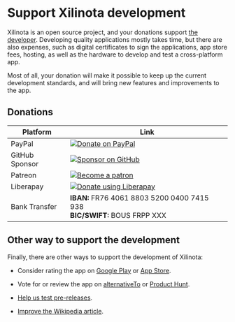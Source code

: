 # Support Xilinota development

Xilinota is an open source project, and your donations support [the developer](https://github.com/xilinjia/). Developing quality applications mostly takes time, but there are also expenses, such as digital certificates to sign the applications, app store fees, hosting, as well as the hardware to develop and test a cross-platform app.

Most of all, your donation will make it possible to keep up the current development standards, and will bring new features and improvements to the app.

## Donations

Platform | Link
--- | ---
PayPal | [![Donate on PayPal](https://raw.githubusercontent.com/xilinjia/xilinota/main/Assets/WebsiteAssets/images/badges/Donate-PayPal-green.svg)](https://www.paypal.com/donate/?business=E8JMYD2LQ8MMA&no_recurring=0&item_name=I+rely+on+donations+to+maintain+and+improve+the+Xilinota+open+source+project.+Thank+you+for+your+help+-+it+makes+a+difference%21&currency_code=EUR) |
GitHub Sponsor | [![Sponsor on GitHub](https://raw.githubusercontent.com/xilinjia/xilinota/main/Assets/WebsiteAssets/images/badges/GitHub-Badge.svg)](https://github.com/sponsors/xilinjia/)
Patreon | [![Become a patron](https://raw.githubusercontent.com/xilinjia/xilinota/main/Assets/WebsiteAssets/images/badges/Patreon-Badge.svg)](https://www.patreon.com/xilinota)
Liberapay | [![Donate using Liberapay](https://liberapay.com/assets/widgets/donate.svg)](https://liberapay.com/xilinjia/donate)
Bank Transfer | **IBAN:** FR76 4061 8803 5200 0400 7415 938<br>**BIC/SWIFT:** BOUS FRPP XXX

## Other way to support the development

Finally, there are other ways to support the development of Xilinota:

- Consider rating the app on [Google Play](https://play.google.com/store/apps/details?id=ac.mdiq.xilinota&utm_source=GitHub&utm_campaign=README&pcampaignid=MKT-Other-global-all-co-prtnr-py-PartBadge-Mar2515-1) or [App Store](https://itunes.apple.com/us/app/xilinota/id1315599797).

- Vote for or review the app on [alternativeTo](https://alternativeto.net/software/xilinota/about/) or [Product Hunt](https://www.producthunt.com/posts/xilinota).

- [Help us test pre-releases](https://xilinotaapp.org/prereleases/).

- [Improve the Wikipedia article](https://en.wikipedia.org/wiki/Joplin_(software)).
